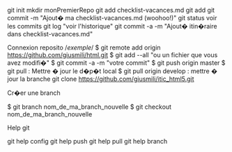 

git init
mkdir monPremierRepo
git add checklist-vacances.md
git add
git commit -m "Ajout� ma checklist-vacances.md (woohoo!)"
git status voir les commits
git log "voir l'historique"
git commit -a -m "Ajout� itin�raire dans checklist-vacances.md"

Connexion reposito
/*exemple*/
$ git remote add origin https://github.com/giusmili/html.git 
$ git add --all "ou un fichier que vous avez modifi�"
$ git commit -a -m "votre commit"
$ git push origin master
$ git pull : Mettre � jour le d�p�t local
$ git pull origin develop : mettre � jour la branche
git clone https://github.com/giusmili/itic_html5.git

Cr�er une branch

$ git branch nom_de_ma_branch_nouvelle
$ git checkout nom_de_ma_branch_nouvelle

Help git

git help config
git help push
git help pull
git help branch


